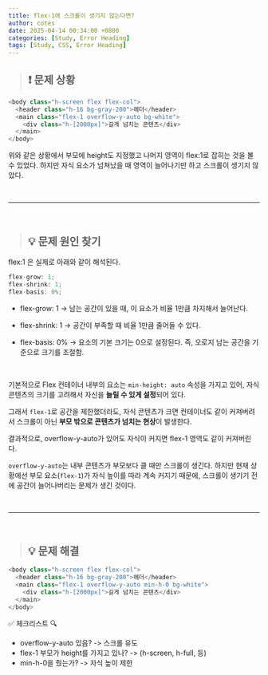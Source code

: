 ```yaml
---
title: flex-1에 스크롤이 생기지 않는다면?
author: cotes
date: 2025-04-14 00:34:00 +0800
categories: [Study, Error Heading]
tags: [Study, CSS, Error Heading]
---
```


> ## ❗ 문제 상황

```javascript
<body class="h-screen flex flex-col">
  <header class="h-16 bg-gray-200">헤더</header>
  <main class="flex-1 overflow-y-auto bg-white">
    <div class="h-[2000px]">길게 넘치는 콘텐츠</div>
  </main>
</body>
```

위와 같은 상황에서 부모에 height도 지정했고 나머지 영역이 flex:1로 잡히는 것을 볼 수 있었다. 하지만 자식 요소가 넘쳐났을 때 영역이 늘어나기만 하고 스크롤이 생기지 않았다.

<br/>

---

<br/>

> ## 💡 문제 원인 찾기

flex:1 은 실제로 아래와 같이 해석된다.

```javascript
flex-grow: 1;
flex-shrink: 1;
flex-basis: 0%;
```
- flex-grow: 1
→ 남는 공간이 있을 때, 이 요소가 비율 1만큼 차지해서 늘어난다.

- flex-shrink: 1
→ 공간이 부족할 때 비율 1만큼 줄어들 수 있다.

- flex-basis: 0%
→ 요소의 기본 크기는 0으로 설정된다. 즉, 오로지 남는 공간을 기준으로 크기를 조절함.


<br/>

기본적으로 Flex 컨테이너 내부의 요소는 `min-height: auto` 속성을 가지고 있어,
자식 콘텐츠의 크기를 고려해서 자신을 **늘릴 수 있게 설정**되어 있다.

그래서 `flex-1`로 공간을 제한했더라도, 자식 콘텐츠가 크면 컨테이너도 같이 커져버려서
스크롤이 아닌 **부모 밖으로 콘텐츠가 넘치는 현상**이 발생한다.

결과적으로, overflow-y-auto가 있어도 자식이 커지면 flex-1 영역도 같이 커져버린다.

`overflow-y-auto`는 내부 콘텐츠가 부모보다 클 때만 스크롤이 생긴다.
하지만 현재 상황에선 부모 요소(`flex-1`)가 자식 높이를 따라 계속 커지기 때문에,
스크롤이 생기기 전에 공간이 늘어나버리는 문제가 생긴 것이다.


<br/>

---

<br/>

> ## 💡 문제 해결

```javascript
<body class="h-screen flex flex-col">
  <header class="h-16 bg-gray-200">헤더</header>
  <main class="flex-1 overflow-y-auto min-h-0 bg-white">
    <div class="h-[2000px]">길게 넘치는 콘텐츠</div>
  </main>
</body>
```

✅ 체크리스트 🔍
- overflow-y-auto 있음? -> 스크롤 유도
- flex-1 부모가 height를 가지고 있나?  -> (h-screen, h-full, 등)
- min-h-0을 줬는가? ->  자식 높이 제한